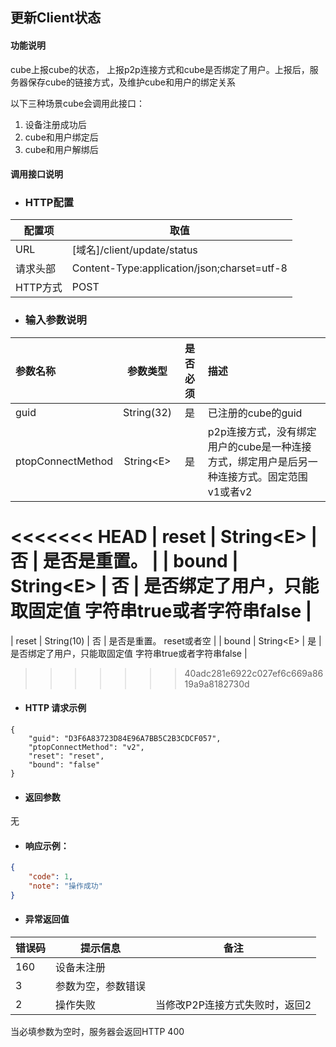 ## 更新Client状态

#### 功能说明

cube上报cube的状态， 上报p2p连接方式和cube是否绑定了用户。上报后，服务器保存cube的链接方式，及维护cube和用户的绑定关系

以下三种场景cube会调用此接口：  
1. 设备注册成功后  
2. cube和用户绑定后  
3. cube和用户解绑后

#### 调用接口说明

* ### HTTP配置

| 配置项 | 取值 |
| --- | --- |
| URL | \[域名\]/client/update/status |
| 请求头部 | Content-Type:application/json;charset=utf-8 |
| HTTP方式 | POST |

* ### 输入参数说明

| 参数名称 | 参数类型 | 是否必须 | 描述 |
| :--- | :---: | :---: | :--- |
| guid | String\(32\) | 是 | 已注册的cube的guid |
| ptopConnectMethod | String&lt;E&gt; | 是 | p2p连接方式，没有绑定用户的cube是一种连接方式，绑定用户是后另一种连接方式。固定范围 v1或者v2 |
<<<<<<< HEAD
| reset | String&lt;E&gt; | 否 | 是否是重置。 |
| bound | String&lt;E&gt; | 否 | 是否绑定了用户，只能取固定值 字符串true或者字符串false |
=======
| reset | String\(10\) | 否 | 是否是重置。 reset或者空 |
| bound | String&lt;E&gt; | 是 | 是否绑定了用户，只能取固定值 字符串true或者字符串false |
>>>>>>> 40adc281e6922c027ef6c669a8619a9a8182730d

* #### HTTP 请求示例

```
{
    "guid": "D3F6A83723D84E96A7BB5C2B3CDCF057",
    "ptopConnectMethod": "v2",
    "reset": "reset",
    "bound": "false"
}
```

* #### 返回参数

无

* #### 响应示例：

```json
{
    "code": 1,
    "note": "操作成功"
}
```

* #### 异常返回值

| 错误码 | 提示信息 | 备注 |
| --- | --- | --- |
| 160 | 设备未注册 |  |
| 3 | 参数为空，参数错误 | |
| 2 | 操作失败 | 当修改P2P连接方式失败时，返回2 |

当必填参数为空时，服务器会返回HTTP 400

